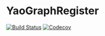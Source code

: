 # YaoGraphRegister

[![Build Status](https://travis-ci.com/QuantumBFS/YaoGraphRegister.jl.svg?branch=master)](https://travis-ci.com/QuantumBFS/YaoGraphRegister.jl)
[![Codecov](https://codecov.io/gh/QuantumBFS/YaoGraphRegister.jl/branch/master/graph/badge.svg)](https://codecov.io/gh/QuantumBFS/YaoGraphRegister.jl)
